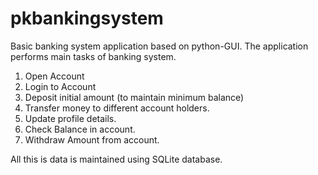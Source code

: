# pkbankingsystem
Basic banking system application based on python-GUI. The application performs main tasks of banking system.
1. Open Account
2. Login to Account
3. Deposit initial amount (to maintain minimum balance)
4. Transfer money to different account holders.
5. Update profile details.
6. Check Balance in account.
7. Withdraw Amount from account.

All this is data is maintained using SQLite database. 

